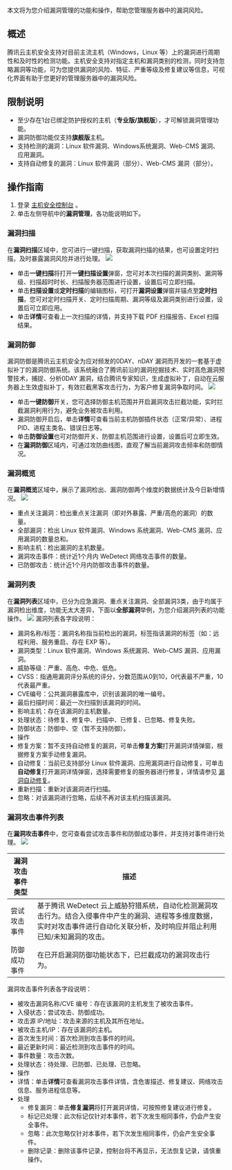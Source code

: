 本文将为您介绍漏洞管理的功能和操作，帮助您管理服务器中的漏洞风险。

## 概述
腾讯云主机安全支持对目前主流主机（Windows，Linux 等）上的漏洞进行周期性和及时性的检测功能。主机安全支持对指定主机和漏洞类别的检测，同时支持忽略漏洞等功能，可为您提供漏洞的风险、特征、严重等级及修复建议等信息，可视化界面有助于您更好的管理服务器中的漏洞风险。

## 限制说明
- 至少存在1台已绑定防护授权的主机（**专业版/旗舰版**），才可解锁漏洞管理功能。
- 漏洞防御功能仅支持**旗舰版**主机。
- 支持检测的漏洞：Linux 软件漏洞、Windows系统漏洞、Web-CMS 漏洞、应用漏洞。
- 支持自动修复的漏洞：Linux 软件漏洞（部分）、Web-CMS 漏洞（部分）。

## 操作指南
1. 登录 [主机安全控制台](https://console.cloud.tencent.com/cwp) 。
2. 单击左侧导航中的**漏洞管理**，各功能说明如下。

### 漏洞扫描
在**漏洞扫描**区域中，您可进行一键扫描，获取漏洞扫描的结果，也可设置定时扫描，及时暴露漏洞风险并进行处理。
![](https://qcloudimg.tencent-cloud.cn/raw/86f66af42254c11e43b24d0d6953708f.png)
- 单击**一键扫描**将打开**一键扫描设置**弹窗，您可对本次扫描的漏洞类别、漏洞等级、扫描超时时长、扫描服务器范围进行设置，设置后可立即扫描。
- 单击**扫描设置**或**定时扫描**的编辑图标，可打开**漏洞设置**弹窗并锚点至**定时扫描**，您可对定时扫描开关、定时扫描周期、漏洞等级及漏洞类别进行设置，设置后可立即应用。
- 单击**详情**可查看上一次扫描的详情，并支持下载 PDF 扫描报告、Excel 扫描结果。


### 漏洞防御
漏洞防御是腾讯云主机安全为应对频发的0DAY、nDAY 漏洞而开发的一套基于虚拟补丁的漏洞防御系统。该系统融合了腾讯前沿的漏洞挖掘技术、实时高危漏洞预警技术，捕捉、分析0DAY 漏洞，结合腾讯专家知识，生成虚拟补丁，自动在云服务器上生效虚拟补丁，有效拦截黑客攻击行为，为客户修复漏洞争取时间。
![](https://qcloudimg.tencent-cloud.cn/raw/f95c1449280b9ac664d7bfd1e718d596.png)
- 单击**一键防御**开关，您可选择防御主机范围并开启漏洞攻击拦截功能，实时拦截漏洞利用行为，避免业务被攻击利用。
- 漏洞防御开启后，单击**详情**可查看当前主机防御插件状态（正常/异常）、进程 PID、进程主类名、错误日志等。
- 单击**防御设置**也可对防御开关、防御主机范围进行设置，设置后可立即生效。
- 在**漏洞防御**区域内，可通过攻防曲线图，直观了解当前漏洞攻击频率和防御情况。


### 漏洞概览
在**漏洞概览**区域中，展示了漏洞检出、漏洞防御两个维度的数据统计及今日新增情况。
![](https://qcloudimg.tencent-cloud.cn/raw/a5e07e3ccc414be75307e91cbc810a7d.png)
- 重点关注漏洞：检出重点关注漏洞（即对外暴露、严重/高危的漏洞）的数量。
- 全部漏洞：检出 Linux 软件漏洞、Windows 系统漏洞、Web-CMS 漏洞、应用漏洞的数量总和。
- 影响主机：检出漏洞的主机数量。
- 漏洞攻击事件：统计近1个月内 WeDetect 网络攻击事件的数量。
- 已防御攻击：统计近1个月内防御攻击事件的数量。

### 漏洞列表
在**漏洞列表**区域中，已分为应急漏洞、重点关注漏洞、全部漏洞3类，由于均属于漏洞检出维度，功能无太大差异，下面以**全部漏洞**举例，为您介绍漏洞列表的功能操作。
![](https://qcloudimg.tencent-cloud.cn/raw/b22979590528ea48e953fd052965ef0f.png)
漏洞列表各字段说明：
- 漏洞名称/标签：漏洞名称指当前检出的漏洞，标签指该漏洞的标签（如：远程利用、服务重启、存在 EXP 等）。
- 漏洞类型：Linux 软件漏洞、Windows 系统漏洞、Web-CMS 漏洞、应用漏洞。
- 威胁等级：严重、高危、中危、低危。
- CVSS：指通用漏洞评分系统的评分，分数范围从0到10，0代表最不严重，10代表最严重。
- CVE编号：公共漏洞暴露库中，识别该漏洞的唯一编号。
- 最后扫描时间：最近一次扫描到该漏洞的时间。
- 影响主机：存在该漏洞的主机数量。
- 处理状态：待修复、修复中、扫描中、已修复、已忽略、修复失败。
- 防御状态：防御中、空（暂不支持防御）。
- 操作
 - 修复方案：暂不支持自动修复的漏洞，可单击**修复方案**打开漏洞详情弹窗，根据修复方案手动修复漏洞。
 - 自动修复：当前已支持部分 Linux 软件漏洞、应用漏洞进行自动修复，可单击**自动修复**打开漏洞详情弹窗，选择需要修复的服务器进行修复，详情请参见 [漏洞自动修复](https://cloud.tencent.com/document/product/296/78772)。
 - 重新扫描：重新对该漏洞进行扫描。
 - 忽略：对该漏洞进行忽略，后续不再对该主机扫描该漏洞。
 
###  漏洞攻击事件列表
在**漏洞攻击事件**中，您可查看尝试攻击事件和防御成功事件，并支持对事件进行处理。
![](https://qcloudimg.tencent-cloud.cn/raw/1c14f70538873f55c52ca518eb60ec59.png)

| 漏洞攻击事件类型 | 描述 | 
|---------|---------|
| 尝试攻击事件 | 基于腾讯 WeDetect 云上威胁狩猎系统，自动化检测漏洞攻击行为。结合入侵事件中产生的漏洞、进程等多维度数据，实时对攻击事件进行自动化关联分析，及时响应并阻止利用已知/未知漏洞的攻击。 |
| 防御成功事件 | 在已开启漏洞防御功能状态下，已拦截成功的漏洞攻击行为。 |

漏洞攻击事件列表各字段说明：
- 被攻击漏洞名称/CVE 编号：存在该漏洞的主机发生了被攻击事件。
- 入侵状态：尝试攻击、防御成功。
- 攻击源 IP/地址：攻击来源的主机及其所在地址。
- 被攻击主机/IP：存在该漏洞的主机。
- 首次发生时间：首次检测到攻击事件的时间。
- 最近更新时间：最近检测到攻击事件的时间。
- 事件数量：攻击次数。
- 处理状态：待处理、已防御、已处理、已忽略。
- 操作
 - 详情：单击**详情**可查看漏洞攻击事件详情，含危害描述、修复建议、网络攻击信息、服务进程信息等。
 - 处理
   - 修复漏洞：单击**修复漏洞**将打开漏洞详情，可按照修复建议进行修复。
   - 标记已处理：此次标记仅针对本事件，若下次发生相同事件，仍会产生安全事件。
   - 忽略：此次忽略仅针对本事件，若下次发生相同事件，仍会产生安全事件。
   - 删除记录：删除该事件记录，控制台将不再显示，无法恢复记录，请慎重操作。
 


